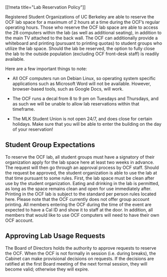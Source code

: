 [[!meta title="Lab Reservation Policy"]]

Registered Student Organizations of UC Berkeley are able to reserve the OCF lab
space for a maximum of 2 hours at a time during the OCF’s regular operating
hours. Those who reserve the OCF lab space are able to access the 28 computers
within the lab (as well as additional seating), in addition to the main TV
attached to the back wall. The OCF can additionally provide a whiteboard and
printing (pursuant to printing quotas) to student groups who utilize the lab
space. Should the lab be reserved, the option to fully close the lab to the
outside population (excluding OCF front-desk staff) is readily available.

Here are a few important things to note:

- All OCF computers run on Debian Linux, so operating system specific
  applications such as Microsoft Word will not be available. However,
  browser-based tools, such as Google Docs, will work.

- The OCF runs a decal from 8 to 9 pm on Tuesdays and Thursdays, and as such we
  will be unable to allow lab reservations within that timeframe.

- The MLK Student Union is not open 24/7, and does close for certain holidays.
  Make sure that you will be able to enter the building on the day of your
  reservation!

## Student Group Expectations

To reserve the OCF lab, all student groups must have a signatory of their
organization apply for the lab space here at least two weeks in advance. The
request will then go through an approval process by OCF staff. Should the
request be approved, the student organization is able to use the lab at that
time pursuant to some rules. First, the lab space must be clean after use by
the student organization. Eating and drinking in the lab is permitted, as long
as the space remains clean and open for use immediately after. Printing in the
OCF lab is subject to the standard per person rules located here. Please note
that the OCF currently does not offer group account printing. All members
entering the OCF during the time of the event are expected to have a Cal ID and
show it to staff at the door. In addition, all members that would like to use
OCF computers will need to have their own OCF account. 

## Approving Lab Usage Requests

The Board of Directors holds the authority to approve requests to reserve the
OCF. When the OCF is not formally in session (i.e. during breaks), the Cabinet
can make provisional decisions on requests. If the decisions are ratified at
the first Board meeting of the next formal session, they will become valid;
otherwise they will expire.
